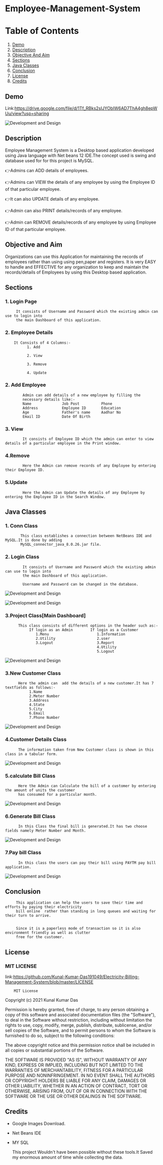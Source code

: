 # Employee-Management-System
# Table of Contents

1. [Demo](https://github.com/Kunal-Kumar-Das191049/Electricity-Billing-Management-System/blob/master/README.md#demo)
2. [Description](https://github.com/Kunal-Kumar-Das191049/Electricity-Billing-Management-System/blob/master/README.md#description)
3. [Objective And Aim](https://github.com/Kunal-Kumar-Das191049/Electricity-Billing-Management-System/blob/master/README.md#objective-and-aim)
4. [Sections](https://github.com/Kunal-Kumar-Das191049/Electricity-Billing-Management-System/blob/master/README.md#sections)
5. [Java Classes](https://github.com/Kunal-Kumar-Das191049/Electricity-Billing-Management-System#java-classes)
6. [Conclusion](https://github.com/Kunal-Kumar-Das191049/Electricity-Billing-Management-System#conclusion)
7. [License](https://github.com/Kunal-Kumar-Das191049/Electricity-Billing-Management-System/blob/master/README.md#license)
8. [Credits](https://github.com/Kunal-Kumar-Das191049/Electricity-Billing-Management-System/blob/master/README.md#credits)
## Demo

Link:https://drive.google.com/file/d/1Tf_RBks2sIJYOblW6AD7ThA4gh8epWUu/view?usp=sharing


![Development and Design](https://github.com/Kunal-Kumar-Das191049/Employee-Management-System/blob/master/demo.png)

## Description

Employee Management System is a Desktop based application developed using Java language with Net beans 12 IDE.The concept used is swing and database used for for this project is MySQL.

👉Admins can ADD details of employees.

👉Admins can VIEW the details of any employee by using the Employee ID of that particular employee.



👉It can also UPDATE details of any employee.

👉Admin can also PRINT details/records of any employee.

👉Admin can REMOVE details/records of any employee by using Employee ID of that particular employee.


## Objective and Aim 

Organizations can use this Application for maintaining the records of employees rather than using using pen,paper and registers. It is very EASY to handle and EFFECTIVE for any organization to keep and maintain the records/details of Employees by using this Desktop based application.   


## Sections 

### 1. Login Page
         It consists of Username and Password which the existing admin can use to login into
         the main Dashboard of this application.
         
         

### 2. Employee Details
        It Consists of 4 Columns:-
              1. Add 
                 
              2. View
                 
              3. Remove
               
              4. Update
                
              
 ### 2. Add Employee                
            Admin can add details of a new employee by filling the 
            necessary details like:-
            Name              Job Post          Phone
            Address           Employee ID       Education
            Age               Father's name     Aadhar No
            Email ID          Date Of Birth 
                       
 ### 3. View
            It consists of Employee ID which the admin can enter to view details of a particular employee in the Print window.
 
 ### 4.Remove
            Here the Admin can remove records of any Employee by entering their Employee ID.
           
 ### 5.Update
            Here the Admin can Update the details of any Employee by entering the Employee ID in the Search Window.
       
 ## Java Classes
 
 ### 1. Conn Class
           This class establishes a connection between NetBeans IDE and MySQL.It is done by adding
           MySQL_connector_java_8.0.26.jar file.
 
 ### 2. Login Class
            It consists of Username and Password which the existing admin can use to login into
            the main Dashboard of this application.
            
            Username and Password can be changed in the database.
         
       
![Development and Design](  https://github.com/Kunal-Kumar-Das191049/Electricity-Billing-Management-System/blob/master/login.Screenshot%20(3032).png)
          
       
            
![Development and Design]( https://github.com/Kunal-Kumar-Das191049/Electricity-Billing-Management-System/blob/master/create%20account.Screenshot%20(3033).png)
 
 ### 3.Project Class[Main Dashboard]
          This class consists of different options in the header such as:-
               If login as an Admin        If login as a Customer
                  1.Menu                      1.Information
                  2.Utility                   2.user
                  3.Logout                    3.Report
                                              4.Utility
                                              5.Logout
                                              

          
                                      
![Development and Design](https://github.com/Kunal-Kumar-Das191049/Electricity-Billing-Management-System/blob/master/main%20dashboard.Screenshot%20(3069).png)

   ### 3.New Customer Class
          Here the admin can  add the details of a new customer.It has 7 textfields as follows:-
               1.Name
               2.Meter Number
               3.Address
               4.State
               5.City
               6.Email
               7.Phone Number


![Development and Design](https://github.com/Kunal-Kumar-Das191049/Electricity-Billing-Management-System/blob/master/New%20customerScreenshot%20(3035).png)

 ### 4.Customer Details Class
          The information taken from New Customer class is shown in this class in a tabular form. 

![Development and Design](https://github.com/Kunal-Kumar-Das191049/Electricity-Billing-Management-System/blob/master/customer%20details.Screenshot%20(3073).png)

### 5.calculate Bill Class
          Here the Admin can Calculate the bill of a customer by entering the amount of units the customer 
          has consumed for a particular month.


![Development and Design](https://github.com/Kunal-Kumar-Das191049/Electricity-Billing-Management-System/blob/master/calculatebill.Screenshot%20(3074).png)

### 6.Generate Bill Class
          In this Class the final bill is generated.It has two choose fields namely Meter Number and Month.

![Development and Design](https://github.com/Kunal-Kumar-Das191049/Electricity-Billing-Management-System/blob/master/generatebill.Screenshot%20(3043).png)

### 7.Pay bill Class
          In this class the users can pay their bill using PAYTM pay bill application.

![Development and Design](https://github.com/Kunal-Kumar-Das191049/Electricity-Billing-Management-System/blob/master/paybill.Screenshot%20(3077).png)

## Conclusion
         This application can help the users to save their time and efforts by paying their electricity
         bill online  rather than standing in long queues and waiting for their turn to arrive.
   
         
         Since it is a paperless mode of transaction so it is also environment friendly as well as clutter
         free for the customer.
## License
   ### MIT LICENSE
link:https://github.com/Kunal-Kumar-Das191049/Electricity-Billing-Management-System/blob/master/LICENSE
        
        MIT License

Copyright (c) 2021 Kunal Kumar Das

Permission is hereby granted, free of charge, to any person obtaining a copy
of this software and associated documentation files (the "Software"), to deal
in the Software without restriction, including without limitation the rights
to use, copy, modify, merge, publish, distribute, sublicense, and/or sell
copies of the Software, and to permit persons to whom the Software is
furnished to do so, subject to the following conditions:

The above copyright notice and this permission notice shall be included in all
copies or substantial portions of the Software.

THE SOFTWARE IS PROVIDED "AS IS", WITHOUT WARRANTY OF ANY KIND, EXPRESS OR
IMPLIED, INCLUDING BUT NOT LIMITED TO THE WARRANTIES OF MERCHANTABILITY,
FITNESS FOR A PARTICULAR PURPOSE AND NONINFRINGEMENT. IN NO EVENT SHALL THE
AUTHORS OR COPYRIGHT HOLDERS BE LIABLE FOR ANY CLAIM, DAMAGES OR OTHER
LIABILITY, WHETHER IN AN ACTION OF CONTRACT, TORT OR OTHERWISE, ARISING FROM,
OUT OF OR IN CONNECTION WITH THE SOFTWARE OR THE USE OR OTHER DEALINGS IN THE
SOFTWARE.

## Credits
   * Google Images Download.
   * Net Beans IDE
   * MY SQL
        
        This project Wouldn't have been possible without these tools.It Saved my enormous  amount of time while collecting the data. 
